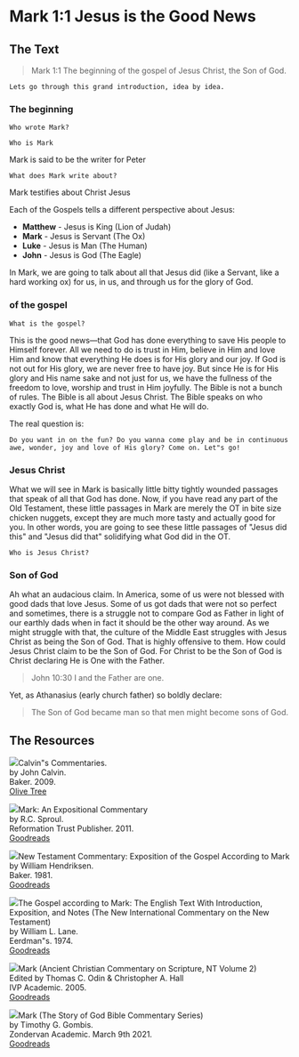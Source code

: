 # Mark 1:1 Jesus is the Good News

## The Text

>Mark 1:1 The beginning of the gospel of Jesus Christ, the Son of God.

`Lets go through this grand introduction, idea by idea.`

### The beginning

`Who wrote Mark?`

`Who is Mark`
  
Mark is said to be the writer for Peter

`What does Mark write about?`
  
Mark testifies about Christ Jesus

Each of the Gospels tells a different perspective about Jesus:

- **Matthew** - Jesus is King (Lion of Judah)
- **Mark** - Jesus is Servant (The Ox)
- **Luke** - Jesus is Man (The Human)
- **John** - Jesus is God (The Eagle)

In Mark, we are going to talk about all that Jesus did (like a Servant, like a hard working ox) for us, in us, and through us for the glory of God.

### of the gospel

`What is the gospel?`

This is the good news—that God has done everything to save His people to Himself forever. All we need to do is trust in Him, believe in Him and love Him and know that everything He does is for His glory and our joy. If God is not out for His glory, we are never free to have joy. But since He is for His glory and His name sake and not just for us, we have the fullness of the freedom to love, worship and trust in Him joyfully. The Bible is not a bunch of rules. The Bible is all about Jesus Christ. The Bible speaks on who exactly God is, what He has done and what He will do.

The real question is:

`Do you want in on the fun? Do you wanna come play and be in continuous awe, wonder, joy and love of His glory? Come on. Let"s go!`

### Jesus Christ

What we will see in Mark is basically little bitty tightly wounded passages that speak of all that God has done. Now, if you have read any part of the Old Testament, these little passages in Mark are merely the OT in bite size chicken nuggets, except they are much more tasty and actually good for you. In other words, you are going to see these little passages of "Jesus did this" and "Jesus did that" solidifying what God did in the OT.

`Who is Jesus Christ?`

### Son of God

Ah what an audacious claim. In America, some of us were not blessed with good dads that love Jesus. Some of us got dads that were not so perfect and sometimes, there is a struggle not to compare God as Father in light of our earthly dads when in fact it should be the other way around. As we might struggle with that, the culture of the Middle East struggles with Jesus Christ as being the Son of God. That is highly offensive to them. How could Jesus Christ claim to be the Son of God. For Christ to be the Son of God is Christ declaring He is One with the Father.

>John 10:30 I and the Father are one.

Yet, as Athanasius (early church father) so boldly declare:

>The Son of God became man so that men might become sons of God.

## The Resources

<p style="clear:both;">

<img src="/images/commentary-calvin-set-portrait.jpg">Calvin"s Commentaries.  
by John Calvin.  
Baker. 2009.  
[Olive Tree](https://www.olivetree.com/store/product.php?productid=17517)

<p style="clear:both;">

<img src="/images/commentary-mark-sproul.jpg">Mark: An Expositional Commentary  
by R.C. Sproul.  
Reformation Trust Publisher. 2011.  
[Goodreads](https://www.goodreads.com/book/show/13329901-mark?ac=1&from_search=true&qid=AjPCOwNAXj&rank=1)

<p style="clear:both;">

<img src="/images/commentary-mark-hendriksen.jpg">New Testament Commentary: Exposition of the Gospel According to Mark  
by William Hendriksen.  
Baker. 1981.  
[Goodreads](https://www.goodreads.com/book/show/2365098.Mark)

<p style="clear:both;">

<img src="/images/commentary-mark-lane.jpg">The Gospel according to Mark: The English Text With Introduction, Exposition, and Notes (The New International Commentary on the New Testament)  
by William L. Lane.  
Eerdman"s. 1974.  
[Goodreads](https://www.goodreads.com/book/show/978619.The_Gospel_of_Mark?from_search=true&from_srp=true&qid=UOUMUiJ7z4&rank=2)

<p style="clear:both;">

<img src="/images/commentary-mark-oden.jpg">Mark (Ancient Christian Commentary on Scripture, NT Volume 2)  
Edited by Thomas C. Odin & Christopher A. Hall  
IVP Academic. 2005.  
[Goodreads](https://www.goodreads.com/book/show/33015669-mark)

<p style="clear:both;">

<img src="/images/commentary-mark-gombis.jpg">Mark (The Story of God Bible Commentary Series)  
by Timothy G. Gombis.   
Zondervan Academic. March 9th 2021.  
[Goodreads](https://www.goodreads.com/book/show/54287613-mark)

<p style="clear:both;">
